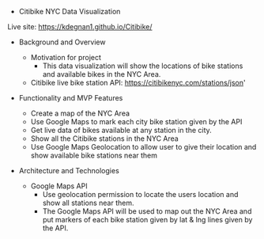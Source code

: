 * Citibike NYC Data Visualization

Live site: ​https://kdegnan1.github.io/Citibike/

* Background and Overview
    * Motivation for project
        * This data visualization will show the locations of bike stations and available bikes in the NYC Area.  
    * Citibike live bike station API:  https://citibikenyc.com/stations/json'
    
* Functionality and MVP Features
    * Create a map of the NYC Area
    * Use Google Maps to mark each city bike station given by the API
    * Get live data of bikes available at any station in the city. 
    * Show all the Citibike stations in the NYC Area
    * Use Google Maps Geolocation to allow user to give their location and show available bike stations near them 

* Architecture and Technologies 
    * Google Maps API 
        * Use geolocation permission to locate the users location and show all stations near them. 
        * The Google Maps API will be used to map out the NYC Area and put markers of each bike station given by lat & lng lines given by the API. 
        

